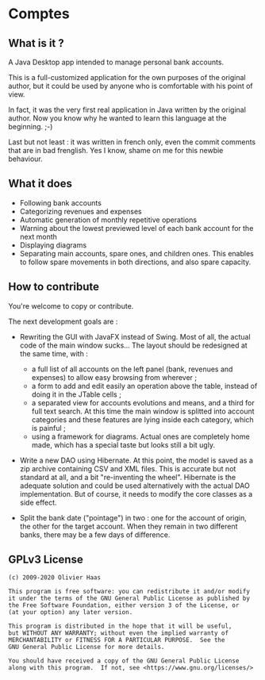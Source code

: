 # Comptes

## What is it ?
A Java Desktop app intended to manage personal bank accounts.

This is a full-customized application for the own purposes of the original author, but it could be used by anyone who is comfortable with his point of view.

In fact, it was the very first real application in Java written by the original author. Now you know why he wanted to learn this language at the beginning. ;-)

Last but not least : it was written in french only, even the commit comments that are in bad frenglish. Yes I know, shame on me for this newbie behaviour.

## What it does

* Following bank accounts
* Categorizing revenues and expenses
* Automatic generation of monthly repetitive operations
* Warning about the lowest previewed level of each bank account for the next month
* Displaying diagrams
* Separating main accounts, spare ones, and children ones. This enables to follow spare movements in both directions, and also spare capacity.

## How to contribute

You're welcome to copy or contribute.

The next development goals are :

* Rewriting the GUI with JavaFX instead of Swing.
Most of all, the actual code of the main window sucks...
The layout should be redesigned at the same time, with :
  * a full list of all accounts on the left panel (bank, revenues and expenses) to allow easy browsing from wherever ;
  * a form to add and edit easily an operation above the table, instead of doing it in the JTable cells ;
  * a separated view for accounts evolutions and means, and a third for full text search.
    At this time the main window is splitted into account categories and these features are lying inside each category, which is painful ;
  * using a framework for diagrams. Actual ones are completely home made, which has a special taste but looks still a bit ugly.

* Write a new DAO using Hibernate.
  At this point, the model is saved as a zip archive containing CSV and XML files.
  This is accurate but not standard at all, and a bit "re-inventing the wheel".
  Hibernate is the adequate solution and could be used alternatively with the actual DAO implementation.
  But of course, it needs to modify the core classes as a side effect.

* Split the bank date ("pointage") in two : one for the account of origin, the other for the target account.
  When they remain in two different banks, there may be a few days of difference.

## GPLv3 License

    (c) 2009-2020 Olivier Haas

    This program is free software: you can redistribute it and/or modify
    it under the terms of the GNU General Public License as published by
    the Free Software Foundation, either version 3 of the License, or
    (at your option) any later version.

    This program is distributed in the hope that it will be useful,
    but WITHOUT ANY WARRANTY; without even the implied warranty of
    MERCHANTABILITY or FITNESS FOR A PARTICULAR PURPOSE.  See the
    GNU General Public License for more details.

    You should have received a copy of the GNU General Public License
    along with this program.  If not, see <https://www.gnu.org/licenses/>
